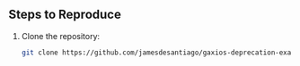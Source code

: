 ## Steps to Reproduce

1. Clone the repository:
   ```bash
   git clone https://github.com/jamesdesantiago/gaxios-deprecation-example.git
